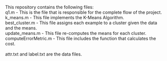 This repository contains the following files: <br />
q1.m - This is the file that is responsible for the complete flow of the project. <br />
k_means.m -  This file implements the K-Means Algorithm. <br />
best_cluster.m - This file assigns each example to a cluster given the data and the means. <br />
update_means.m - This file re-computes the means for each cluster. <br />
computeErrorMetric.m -  This file includes the function that calculates the cost. <br />
<br />
attr.txt and label.txt are the data files.
